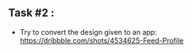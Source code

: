## Task #2 : 
* Try to convert the design given to an app: https://dribbble.com/shots/4534625-Feed-Profile
